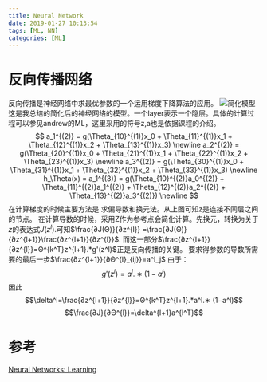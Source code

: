 ```yaml
---
title: Neural Network
date: 2019-01-27 10:13:54
tags: [ML, NN]
categories: [ML]
---
```

# 反向传播网络

反向传播是神经网络中求最优参数的一个运用梯度下降算法的应用。
![简化模型](/blog_images/NN.jpg)
这是我总结的简化后的神经网络的模型。一个layer表示一个隐层。具体的计算过程可以参见andrew的ML，这里采用的符号z,a也是依据课程的介绍。
$$ 
 a_1^{(2)} = g(\Theta_{10}^{(1)}x_0 + \Theta_{11}^{(1)}x_1 + \Theta_{12}^{(1)}x_2 + \Theta_{13}^{(1)}x_3) \newline a_2^{(2)} = g(\Theta_{20}^{(1)}x_0 + \Theta_{21}^{(1)}x_1 + \Theta_{22}^{(1)}x_2 + \Theta_{23}^{(1)}x_3) \newline a_3^{(2)} = g(\Theta_{30}^{(1)}x_0 + \Theta_{31}^{(1)}x_1 + \Theta_{32}^{(1)}x_2 + \Theta_{33}^{(1)}x_3) \newline h_\Theta(x) = a_1^{(3)} = g(\Theta_{10}^{(2)}a_0^{(2)} + \Theta_{11}^{(2)}a_1^{(2)} + \Theta_{12}^{(2)}a_2^{(2)} + \Theta_{13}^{(2)}a_3^{(2)}) \newline $$
 在计算梯度的时候主要方法是 求偏导数和换元法。从上图可知$z$是连接不同层之间的节点。
 在计算导数的时候，采用Z作为参考点会简化计算。先换元，转换为关于$z$的表达式$J(z^l)$.可知$\frac{∂J(Θ)}{∂z^{l}} =\frac{∂J(Θ)}{∂z^{l+1}}\frac{∂z^{l+1}}{∂z^{l}}$. 而这一部分$\frac{∂z^{l+1}}{∂z^{l}}=Θ^{k^T}z^{l+1}.*g'(z^l)$正是反向传播的关键。 要求得参数的导数所需要的最后一步$\frac{∂z^{l+1}}{∂Θ^{l}_{ij}}=a^l_j$
 由于：
 $$ g′(z^{l})=a^l.∗ (1−a^l)$$
 因此
 $$\delta^l=\frac{∂z^{l+1}}{∂z^{l}}=Θ^{k^T}z^{l+1}.*a^l.∗ (1−a^l)$$
 $$\frac{∂J}{∂Θ^{l}}=\delta^{l+1}a^{l^T}$$

 # 参考
 [Neural Networks: Learning](https://www.coursera.org/learn/machine-learning/supplement/Bln5m/model-representation-i)